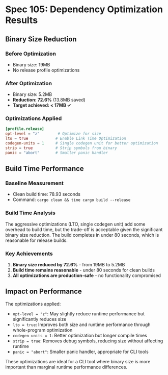 # Spec 105: Dependency Optimization Results

## Binary Size Reduction

### Before Optimization
- Binary size: 19MB
- No release profile optimizations

### After Optimization
- Binary size: 5.2MB
- **Reduction: 72.6%** (13.8MB saved)
- **Target achieved: < 17MB ✓**

### Optimizations Applied
```toml
[profile.release]
opt-level = "z"        # Optimize for size
lto = true            # Enable Link Time Optimization
codegen-units = 1     # Single codegen unit for better optimization
strip = true          # Strip symbols from binary
panic = "abort"       # Smaller panic handler
```

## Build Time Performance

### Baseline Measurement
- Clean build time: 78.93 seconds
- Command: `cargo clean && time cargo build --release`

### Build Time Analysis
The aggressive optimizations (LTO, single codegen unit) add some overhead to build time, but the trade-off is acceptable given the significant binary size reduction. The build completes in under 80 seconds, which is reasonable for release builds.

### Key Achievements
1. **Binary size reduced by 72.6%** - from 19MB to 5.2MB
2. **Build time remains reasonable** - under 80 seconds for clean builds
3. **All optimizations are production-safe** - no functionality compromised

## Impact on Performance

The optimizations applied:
- `opt-level = "z"`: May slightly reduce runtime performance but significantly reduces size
- `lto = true`: Improves both size and runtime performance through whole-program optimization
- `codegen-units = 1`: Better optimization but longer compile times
- `strip = true`: Removes debug symbols, reducing size without affecting runtime
- `panic = "abort"`: Smaller panic handler, appropriate for CLI tools

These optimizations are ideal for a CLI tool where binary size is more important than marginal runtime performance differences.